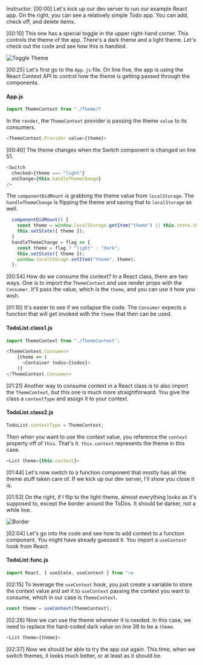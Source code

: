 Instructor: [00:00] Let's kick up our dev server to run our example React app. On the right, you can see a relatively simple Todo app. You can add, check off, and delete items.

[00:10] This one has a special toggle in the upper right-hand corner. This controls the theme of the app. There's a dark theme and a light theme. Let's check out the code and see how this is handled.

![Toggle Theme](https://res.cloudinary.com/dg3gyk0gu/image/upload/v1544386008/transcript-images/react-use-the-usecontext-hook-to-wire-up-the-react-context-api-toggle.png)

[00:25] Let's first go to the `App.js` file. On line five, the app is using the React Context API to control how the theme is getting passed through the components. 

#### App.js

```javascript
import ThemeContext from "./Theme/T
```

In the `render`, the `ThemeContext` provider is passing the theme `value` to its consumers.

```javascript
<ThemeContext.Provider value={theme}>
```

[00:40] The theme changes when the Switch component is changed on line 51. 

```javascript
<Switch
  checked={theme === "light"}
  onChange={this.handleThemeChange}
/>
```

The `componentDidMount` is grabbing the theme value from `localStorage`. The `handleThemeChange` is flipping the theme and saving that to `localStorage` as well.

```javascript
  componentDidMount() {
    const theme = window.localStorage.getItem("theme") || this.state.theme;
    this.setState({ theme });
  }
  handleThemeChange = flag => {
    const theme = flag ? "light" : "dark";
    this.setState({ theme });
    window.localStorage.setItem("theme", theme);
  };
```

[00:54] How do we consume the context? In a React class, there are two ways. One is to import the `ThemeContext` and use render props with the `Consumer`. It'll pass the value, which is the `theme`, and you can use it how you wish.

[01:10] It's easier to see if we collapse the code. The `Consumer` expects a function that will get invoked with the `theme` that then can be used.

#### TodoList.class1.js
```javascript
import ThemeContext from "./ThemeContext";

<ThemeContext.Consumer>
    {theme => (
      <Container todos={todos}>
    )}
</ThemeContext.Consumer>
```

[01:21] Another way to consume context in a React class is to also import the `ThemeContext`, but this one is much more straightforward. You give the class a `contextType` and assign it to your context. 

#### TodoList.class2.js
```javascript
TodoList.contextType = ThemeContext;
```

Then when you want to use the context value, you reference the `context` property off of `this`. That's it. `this.context` represents the theme in this case.

```javascript
<List theme={this.context}>
```

[01:44] Let's now switch to a function component that mostly has all the theme stuff taken care of. If we kick up our dev server, I'll show you close it is.

[01:53] On the right, if I flip to the light theme, almost everything looks as it's supposed to, except the border around the ToDos. It should be darker, not a while line.

![Border](https://res.cloudinary.com/dg3gyk0gu/image/upload/v1544386008/transcript-images/react-use-the-usecontext-hook-to-wire-up-the-react-context-api-border.png)

[02:04] Let's go into the code and see how to add context to a function component. You might have already guessed it. You import a `useContext` hook from React.

#### TodoList.func.js
```javascript
import React, { useState, useContext } from "re
```

[02:15] To leverage the `useContext` hook, you just create a variable to store the context value and set it to `useContext` passing the context you want to consume, which in our case is `ThemeContext`.

```javascript
const theme = useContext(ThemeContext);
```

[02:28] Now we can use the theme wherever it is needed. In this case, we need to replace the hard-coded dark value on line 38 to be a `theme`.

```javascript
<List theme={theme}>
```

[02:37] Now we should be able to try the app out again. This time, when we switch themes, it looks much better, or at least as it should be.
